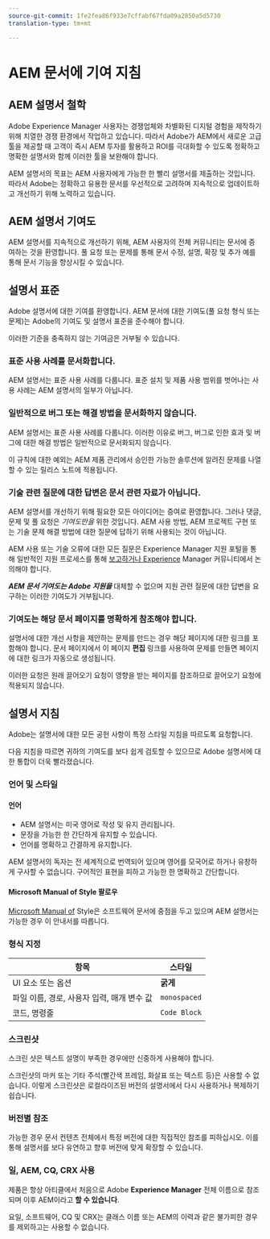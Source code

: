 ```yaml
---
source-git-commit: 1fe2fea86f933e7cffabf67fda09a2850a5d5730
translation-type: tm+mt

---
```

# AEM 문서에 기여 지침

## AEM 설명서 철학

Adobe Experience Manager 사용자는 경쟁업체와 차별화된 디지털 경험을 제작하기 위해 치열한 경쟁 환경에서 작업하고 있습니다. 따라서 Adobe가 AEM에서 새로운 고급 툴을 제공할 때 고객이 즉시 AEM 투자를 활용하고 ROI를 극대화할 수 있도록 정확하고 명확한 설명서와 함께 이러한 툴을 보완해야 합니다.

AEM 설명서의 목표는 AEM 사용자에게 가능한 한 빨리 설명서를 제출하는 것입니다. 따라서 Adobe는 정확하고 유용한 문서를 우선적으로 고려하며 지속적으로 업데이트하고 개선하기 위해 노력하고 있습니다.

## AEM 설명서 기여도

AEM 설명서를 지속적으로 개선하기 위해, AEM 사용자의 전체 커뮤니티는 문서에 증여하는 것을 환영합니다. 풀 요청 또는 문제를 통해 문서 수정, 설명, 확장 및 추가 예를 통해 문서 기능을 향상시킬 수 있습니다.

## 설명서 표준

Adobe 설명서에 대한 기여를 환영합니다. AEM 문서에 대한 기여도(풀 요청 형식 또는 문제)는 Adobe의 기여도 및 설명서 표준을 준수해야 합니다.

이러한 기준을 충족하지 않는 기여금은 거부될 수 있습니다.

### 표준 사용 사례를 문서화합니다.

AEM 설명서는 표준 사용 사례를 다룹니다. 표준 설치 및 제품 사용 범위를 벗어나는 사용 사례는 AEM 설명서의 일부가 아닙니다.

### 일반적으로 버그 또는 해결 방법을 문서화하지 않습니다.

AEM 설명서는 표준 사용 사례를 다룹니다. 이러한 이유로 버그, 버그로 인한 효과 및 버그에 대한 해결 방법은 일반적으로 문서화되지 않습니다.

이 규칙에 대한 예외는 AEM 제품 관리에서 승인한 가능한 솔루션에 알려진 문제를 나열할 수 있는 릴리스 노트에 적용됩니다.

### 기술 관련 질문에 대한 답변은 문서 관련 자료가 아닙니다.

AEM 설명서를 개선하기 위해 필요한 모든 아이디어는 증여로 환영합니다. 그러나 댓글, 문제 및 풀 요청은 *기여도만을* 위한 것입니다. AEM 사용 방법, AEM 프로젝트 구현 또는 기술 문제 해결 방법에 대한 질문에 답하기 위해 사용되는 것이 아닙니다.

AEM 사용 또는 기술 오류에 대한 모든 질문은 Experience Manager 지원 포털을 통해 일반적인 지원 프로세스를 통해 [보고하거나 Experience](https://daycare.day.com/home.html) Manager 커뮤니티에서 [](http://help-forums.adobe.com/content/adobeforums/kr/experience-manager-forum/adobe-experience-manager.html)논의해야 합니다.

***AEM 문서 기여도는 Adobe 지원을*** 대체할 수 없으며 지원 관련 질문에 대한 답변을 요구하는 이러한 기여도가 거부됩니다.

### 기여도는 해당 문서 페이지를 명확하게 참조해야 합니다.

설명서에 대한 개선 사항을 제안하는 문제를 만드는 경우 해당 페이지에 대한 링크를 포함해야 합니다. 문서 페이지에서 이 페이지 **편집** 링크를 사용하여 문제를 만들면 페이지에 대한 링크가 자동으로 생성됩니다.

이러한 요청은 원래 끌어오기 요청이 영향을 받는 페이지를 참조하므로 끌어오기 요청에 적용되지 않습니다.

## 설명서 지침

Adobe는 설명서에 대한 모든 공헌 사항이 특정 스타일 지침을 따르도록 요청합니다.

다음 지침을 따르면 귀하의 기여도를 보다 쉽게 검토할 수 있으므로 Adobe 설명서에 대한 통합이 더욱 빨라졌습니다.

### 언어 및 스타일

#### 언어

* AEM 설명서는 미국 영어로 작성 및 유지 관리됩니다.
* 문장을 가능한 한 간단하게 유지할 수 있습니다.
* 언어를 명확하고 간결하게 유지합니다.

AEM 설명서의 독자는 전 세계적으로 번역되어 있으며 영어를 모국어로 하거나 유창하게 구사할 수 없습니다. 구어적인 표현을 피하고 가능한 한 명확하고 간단합니다.

#### Microsoft Manual of Style 팔로우

[Microsoft Manual of](https://docs.microsoft.com/en-us/style-guide/welcome/) Style은 소프트웨어 문서에 중점을 두고 있으며 AEM 설명서는 가능한 경우 이 안내서를 따릅니다.

### 형식 지정

| 항목 | 스타일 |
|---|---|
| UI 요소 또는 옵션 | **굵게** |
| 파일 이름, 경로, 사용자 입력, 매개 변수 값 | `monospaced` |
| 코드, 명령줄 | ```Code Block``` |

### 스크린샷

스크린 샷은 텍스트 설명이 부족한 경우에만 신중하게 사용해야 합니다.

스크린샷의 마커 또는 기타 주석(빨간색 프레임, 화살표 또는 텍스트 등)은 사용할 수 없습니다. 이렇게 스크린샷은 로컬라이즈된 버전의 설명서에서 다시 사용하거나 복제하기 쉽습니다.

### 버전별 참조

가능한 경우 문서 컨텐츠 전체에서 특정 버전에 대한 직접적인 참조를 피하십시오. 이를 통해 설명서를 보다 유연하고 향후 버전에 맞게 확장할 수 있습니다.

### 일, AEM, CQ, CRX 사용

제품은 항상 아티클에서 처음으로 Adobe **Experience Manager** 전체 이름으로 참조되며 이후 AEM이라고 **할 수 있습니다**.

요일, 소프트웨어, CQ 및 CRX는 클래스 이름 또는 AEM의 이력과 같은 불가피한 경우를 제외하고는 사용할 수 없습니다.
